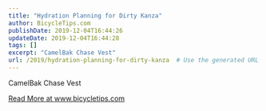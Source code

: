 ```yaml
---
title: "Hydration Planning for Dirty Kanza"
author: BicycleTips.com
publishDate: 2019-12-04T16:44:26
updateDate: 2019-12-04T16:44:28
tags: []
excerpt: "CamelBak Chase Vest"
url: /2019/hydration-planning-for-dirty-kanza  # Use the generated URL with year
---
```

<p>CamelBak Chase Vest</p> <a href="https://www.bicycletips.com/tips/2019/12/hydration-planning-for-dirty-kanza">Read More at www.bicycletips.com</a>
